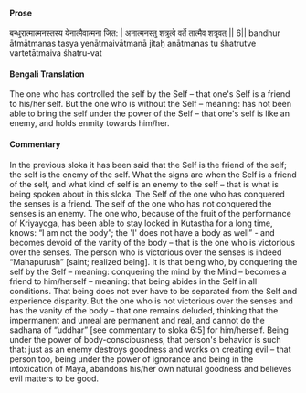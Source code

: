 #### Prose 

बन्धुरात्मात्मनस्तस्य येनात्मैवात्मना जित: |
अनात्मनस्तु शत्रुत्वे वर्ते तात्मैव शत्रुवत् || 6||
bandhur ātmātmanas tasya yenātmaivātmanā jitaḥ
anātmanas tu śhatrutve vartetātmaiva śhatru-vat

 #### Bengali Translation 

The one who has controlled the self by the Self – that one's Self is a friend to his/her self. But the one who is without the Self – meaning: has not been able to bring the self under the power of the Self – that one's self is like an enemy, and holds enmity towards him/her.

 #### Commentary 

In the previous sloka it has been said that the Self is the friend of the self; the self is the enemy of the self. What the signs are when the Self is a friend of the self, and what kind of self is an enemy to the self – that is what is being spoken about in this sloka. The Self of the one who has conquered the senses is a friend. The self of the one who has not conquered the senses is an enemy. The one who, because of the fruit of the performance of Kriyayoga, has been able to stay locked in Kutastha for a long time, knows: “I am not the body”; the 'I' does not have a body as well” - and becomes devoid of the vanity of the body – that is the one who is victorious over the senses. The person who is victorious over the senses is indeed “Mahapurush” [saint; realized being]. It is that being who, by conquering the self by the Self – meaning: conquering the mind by the Mind – becomes a friend to him/herself – meaning: that being abides in the Self in all conditions. That being does not ever have to be separated from the Self and experience disparity. But the one who is not victorious over the senses and has the vanity of the body – that one remains deluded, thinking that the impermanent and unreal are permanent and real, and cannot do the sadhana of “uddhar” [see commentary to sloka 6:5] for him/herself. Being under the power of body-consciousness, that person's behavior is such that: just as an enemy destroys goodness and works on creating evil – that person too, being under the power of ignorance and being in the intoxication of Maya, abandons his/her own natural goodness and believes evil matters to be good.